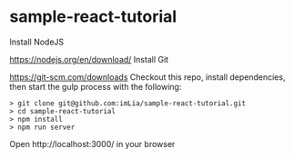 # sample-react-tutorial

Install NodeJS

https://nodejs.org/en/download/
Install Git

https://git-scm.com/downloads
Checkout this repo, install dependencies, then start the gulp process with the following:

    > git clone git@github.com:imLia/sample-react-tutorial.git
    > cd sample-react-tutorial
    > npm install
    > npm run server
Open http://localhost:3000/ in your browser
